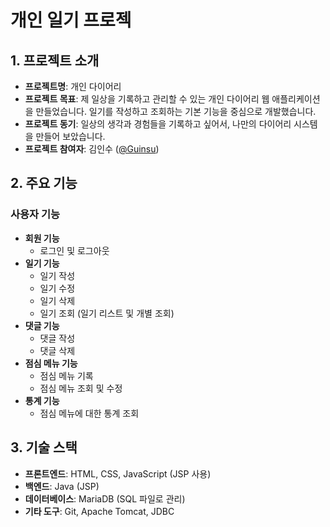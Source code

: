 # 개인 일기 프로젝

## 1. 프로젝트 소개
- **프로젝트명**: 개인 다이어리 
- **프로젝트 목표**: 제 일상을 기록하고 관리할 수 있는 개인 다이어리 웹 애플리케이션을 만들었습니다. 일기를 작성하고 조회하는 기본 기능을 중심으로 개발했습니다.
- **프로젝트 동기**: 일상의 생각과 경험들을 기록하고 싶어서, 나만의 다이어리 시스템을 만들어 보았습니다.
- **프로젝트 참여자**: 김인수 ([@Guinsu](https://github.com/Guinsu))

## 2. 주요 기능
### 사용자 기능
- **회원 기능**
  - 로그인 및 로그아웃
- **일기 기능**
  - 일기 작성
  - 일기 수정
  - 일기 삭제
  - 일기 조회 (일기 리스트 및 개별 조회)
- **댓글 기능**
  - 댓글 작성
  - 댓글 삭제
- **점심 메뉴 기능**
  - 점심 메뉴 기록
  - 점심 메뉴 조회 및 수정
- **통계 기능**
  - 점심 메뉴에 대한 통계 조회

## 3. 기술 스택
- **프론트엔드**: HTML, CSS, JavaScript (JSP 사용)
- **백엔드**: Java (JSP)
- **데이터베이스**: MariaDB (SQL 파일로 관리)
- **기타 도구**: Git, Apache Tomcat, JDBC
